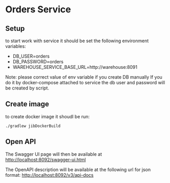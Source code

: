 # Orders Service

## Setup

to start work with service it should be set the following environment variables:
- DB_USER=orders
- DB_PASSWORD=orders
- WAREHOUSE_SERVICE_BASE_URL=http://warehouse:8091


Note: please correct value of env variable if you create DB manually
    If you do it by docker-compose attached to service the db user and password will be created by script.

## Create image
to create docker image it shoudl be run:

`./gradlew jibDockerBuild`


## Open API

The Swagger UI page will then be available at <http://localhost:8092/swagger-ui.html>

The OpenAPI description will be available at the following url for json format: 
<http://localhost:8092/v3/api-docs>



